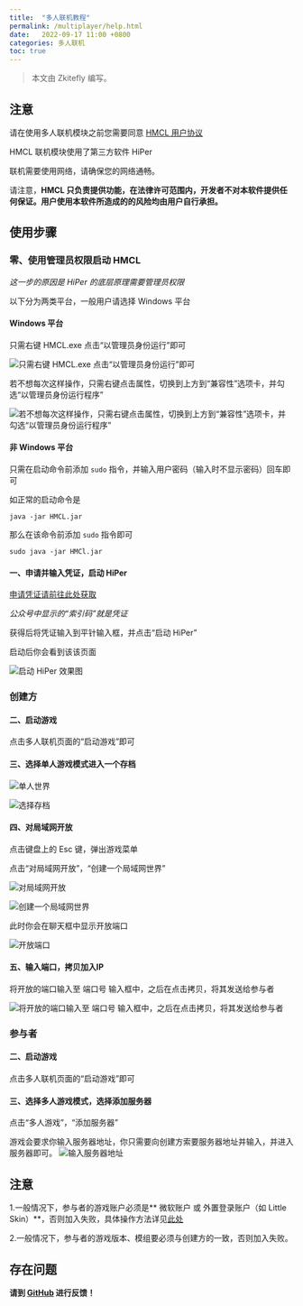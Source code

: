 ```yaml
---
title:  "多人联机教程"
permalink: /multiplayer/help.html
date:   2022-09-17 11:00 +0800
categories: 多人联机
toc: true
---
```


> 本文由 Zkitefly 编写。

## 注意

请在使用多人联机模块之前您需要同意 [HMCL 用户协议](https://hmcl.huangyuhui.net/eula) 

HMCL 联机模块使用了第三方软件 HiPer

联机需要使用网络，请确保您的网络通畅。

请注意，**HMCL 只负责提供功能，在法律许可范围内，开发者不对本软件提供任何保证。用户使用本软件所造成的的风险均由用户自行承担。**

## 使用步骤

### 零、使用管理员权限启动 HMCL

*这一步的原因是 HiPer 的底层原理需要管理员权限*

以下分为两类平台，一般用户请选择 Windows 平台

#### Windows 平台

只需右键 HMCL.exe 点击“以管理员身份运行”即可

![只需右键 HMCL.exe 点击“以管理员身份运行”即可](/assets/img/docs/multiplayer/0.png)

若不想每次这样操作，只需右键点击属性，切换到上方到“兼容性”选项卡，并勾选“以管理员身份运行程序”

![若不想每次这样操作，只需右键点击属性，切换到上方到“兼容性”选项卡，并勾选“以管理员身份运行程序”](/assets/img/docs/multiplayer/1.png)

#### 非 Windows 平台

只需在启动命令前添加 `sudo` 指令，并输入用户密码（输入时不显示密码）回车即可

如正常的启动命令是

```
java -jar HMCL.jar
```

那么在该命令前添加 `sudo` 指令即可

```
sudo java -jar HMCl.jar
```

#### 一、申请并输入凭证，启动 HiPer

[申请凭证请前往此处获取](https://hmcl.huangyuhui.net/api/redirect/multiplayer-static-token)

*公众号中显示的“索引码”就是凭证*

获得后将凭证输入到平针输入框，并点击“启动 HiPer”

启动后你会看到该该页面

![启动 HiPer 效果图](/assets/img/docs/multiplayer/1.png)

### 创建方

#### 二、启动游戏

点击多人联机页面的“启动游戏”即可

#### 三、选择单人游戏模式进入一个存档

![单人世界](/assets/img/docs/multiplayer/help/2.png)

![选择存档](/assets/img/docs/multiplayer/help/3.png)

#### 四、对局域网开放

点击键盘上的 Esc 键，弹出游戏菜单   

点击“对局域网开放”，“创建一个局域网世界”

![对局域网开放](/assets/img/docs/multiplayer/help/4.png)

![创建一个局域网世界](/assets/img/docs/multiplayer/help/5.png)

此时你会在聊天框中显示开放端口

![开放端口](/assets/img/docs/multiplayer/help/6.png)

#### 五、输入端口，拷贝加入IP

将开放的端口输入至 端口号 输入框中，之后在点击拷贝，将其发送给参与者

![将开放的端口输入至 端口号 输入框中，之后在点击拷贝，将其发送给参与者](/assets/img/docs/multiplayer/help/7.png)

### 参与者

#### 二、启动游戏

点击多人联机页面的“启动游戏”即可

#### 三、选择多人游戏模式，选择添加服务器

点击“多人游戏”，“添加服务器”

游戏会要求你输入服务器地址，你只需要向创建方索要服务器地址并输入，并进入服务器即可。
![输入服务器地址](/assets/img/docs/multiplayer/help/8.png)

## 注意

1.一般情况下，参与者的游戏账户必须是** 微软账户 或 外置登录账户（如 Little Skin）**，否则加入失败，具体操作方法详见[此处](multiplayer/account.html)

2.一般情况下，参与者的游戏版本、模组要必须与创建方的一致，否则加入失败。

## 存在问题

**请到 [GitHub](https://github.com/huanghongxun/HMCL) 进行反馈！**
